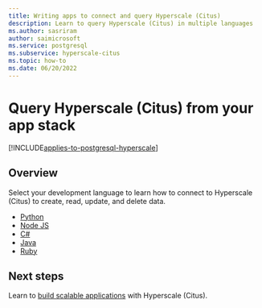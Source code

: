 ```yaml
---
title: Writing apps to connect and query Hyperscale (Citus)
description: Learn to query Hyperscale (Citus) in multiple languages
ms.author: sasriram
author: saimicrosoft
ms.service: postgresql
ms.subservice: hyperscale-citus
ms.topic: how-to
ms.date: 06/20/2022
---
```


# Query Hyperscale (Citus) from your app stack

[!INCLUDE[applies-to-postgresql-hyperscale](../includes/applies-to-postgresql-hyperscale.md)]

## Overview

Select your development language to learn how to connect to Hyperscale (Citus)
to create, read, update, and delete data.

* [Python](howto-app-stacks-python.md)
* [Node JS](howto-app-stacks-nodejs.md)
* [C#](howto-app-stacks-csharp.md)
* [Java](howto-app-stacks-java.md)
* [Ruby](howto-app-stacks-ruby.md)

## Next steps

Learn to [build scalable applications](howto-build-scalable-apps-overview.md)
with Hyperscale (Citus).

